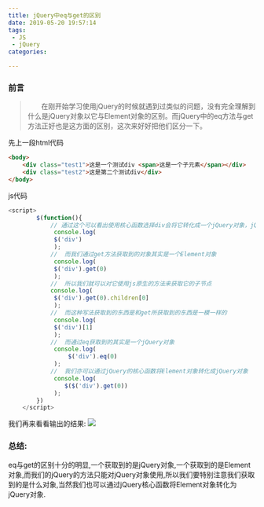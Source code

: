 ```yaml
---
title: jQuery中eq与get的区别
date: 2019-05-20 19:57:14
tags:
 - JS
 - jQuery
categories:

---
```

### 前言
> &nbsp;&nbsp;&nbsp;&nbsp;&nbsp;&nbsp;&nbsp;在刚开始学习使用jQuery的时候就遇到过类似的问题，没有完全理解到什么是jQuery对象以它与Element对象的区别。而jQuery中的eq方法与get方法正好也是这方面的区别，这次来好好把他们区分一下。
<!-- more -->
先上一段html代码
```html
<body>
    <div class="test1">这是一个测试div <span>这是一个子元素</span></div>
    <div class="test2">这是第二个测试div</div>
</body>
```
js代码
```javascript
<script>
        $(function(){
            // 通过这个可以看出使用核心函数选择div会将它转化成一个jQuery对象，jQuery对象的本质是一个数组对象，有length属性
             console.log(
             $('div')
             );
            //  而我们通过get方法获取到的对象其实是一个Element对象
             console.log(
             $('div').get(0)
             );
            //  所以我们就可以对它使用js原生的方法来获取它的子节点
            console.log(
             $('div').get(0).children[0]
             );
            //  而这种写法获取到的东西是和get所获取到的东西是一模一样的
             console.log(
             $('div')[1]
             );
            //  而通过eq获取到的其实是一个jQuery对象
             console.log(
                 $('div').eq(0)
             );
            //  我们亦可以通过jQuery的核心函数将Element对象转化成jQuery对象
             console.log(
                $($('div').get(0))
             );            
        })   
    </script>
```
我们再来看看输出的结果:
<img src="http://m.qpic.cn/psb?/V131x4904WMIoW/s838PLLQqQDO8AAtICFTR2AbGzJ*Q9WLnphZ0VhyC4k!/b/dLYAAAAAAAAA&bo=UwdMAwAAAAADBzk!&rf=viewer_4">

### 总结:
eq与get的区别十分的明显,一个获取到的是jQuery对象,一个获取到的是Element对象,而我们的jQuery的方法只能对jQuery对象使用,所以我们要特别注意我们获取到的是什么对象,当然我们也可以通过jQuery核心函数将Element对象转化为jQuery对象.